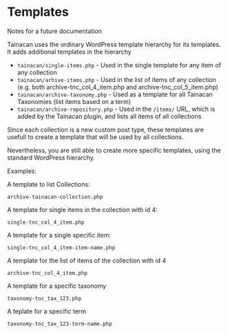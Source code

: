 # Templates

Notes for a future documentation

Tainacan uses the ordinary WordPress template hierarchy for its templates. It adds additional templates in the hierarchy

* `tainacan/single-items.php` - Used in the single template for any item of any collection
* `tainacan/arhive-items.php` - Used in the list of items of any collection (e.g. both archive-tnc_col_4_item.php and archive-tnc_col_5_item.php)
* `tainacan/archive-taxonomy.php` - Used as a template for all Tainacan Taxonomies (list items based on a term)
* `tainacan/archive-repository.php` - Used in the `/items/` URL, which is added by the Tainacan plugin, and lists all items of all collections

Since each collection is a new custom post type, these templates are usefull to create a template that will be used by all collections.

Nevertheless, you are still able to create more specific templates, using the standard WordPress hierarchy.

Examples:

A template to list Collections:

`archive-tainacan-collection.php`

A template for single items in the collection with id 4:

`single-tnc_col_4_item.php`

A template for a single specific item:

`single-tnc_col_4_item-item-name.php`

A template for the list of items of the collection with id 4

`archive-tnc_col_4_item.php`

A template for a specific taxonomy

`taxonomy-tnc_tax_123.php`

A teplate for a specific term

`taxonomy-tnc_tax_123-term-name.php`